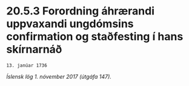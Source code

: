 # 20.5.3 Forordning áhrærandi uppvaxandi ungdómsins confirmation og staðfesting í hans skírnarnáð

`13. janúar 1736`

_Íslensk lög 1. nóvember 2017 (útgáfa 147)._


